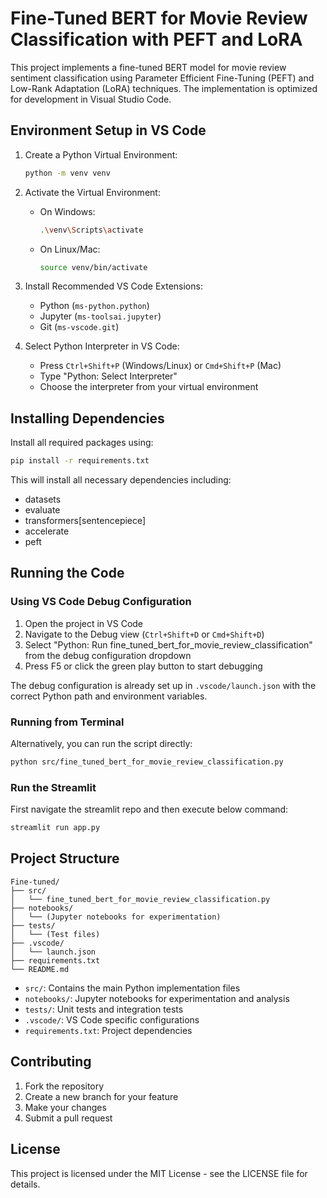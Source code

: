 # Fine-Tuned BERT for Movie Review Classification with PEFT and LoRA

This project implements a fine-tuned BERT model for movie review sentiment classification using Parameter Efficient Fine-Tuning (PEFT) and Low-Rank Adaptation (LoRA) techniques. The implementation is optimized for development in Visual Studio Code.

## Environment Setup in VS Code

1. Create a Python Virtual Environment:
   ```bash
   python -m venv venv
   ```

2. Activate the Virtual Environment:
   - On Windows:
     ```bash
     .\venv\Scripts\activate
     ```
   - On Linux/Mac:
     ```bash
     source venv/bin/activate
     ```

3. Install Recommended VS Code Extensions:
   - Python (`ms-python.python`)
   - Jupyter (`ms-toolsai.jupyter`)
   - Git (`ms-vscode.git`)

4. Select Python Interpreter in VS Code:
   - Press `Ctrl+Shift+P` (Windows/Linux) or `Cmd+Shift+P` (Mac)
   - Type "Python: Select Interpreter"
   - Choose the interpreter from your virtual environment

## Installing Dependencies

Install all required packages using:
```bash
pip install -r requirements.txt
```

This will install all necessary dependencies including:
- datasets
- evaluate
- transformers[sentencepiece]
- accelerate
- peft

## Running the Code

### Using VS Code Debug Configuration

1. Open the project in VS Code
2. Navigate to the Debug view (`Ctrl+Shift+D` or `Cmd+Shift+D`)
3. Select "Python: Run fine_tuned_bert_for_movie_review_classification" from the debug configuration dropdown
4. Press F5 or click the green play button to start debugging

The debug configuration is already set up in `.vscode/launch.json` with the correct Python path and environment variables.

### Running from Terminal

Alternatively, you can run the script directly:
```bash
python src/fine_tuned_bert_for_movie_review_classification.py
```
### Run the Streamlit

First navigate the streamlit repo and then execute below command:
```bash
streamlit run app.py
```

## Project Structure

```
Fine-tuned/
├── src/
│   └── fine_tuned_bert_for_movie_review_classification.py
├── notebooks/
│   └── (Jupyter notebooks for experimentation)
├── tests/
│   └── (Test files)
├── .vscode/
│   └── launch.json
├── requirements.txt
└── README.md
```

- `src/`: Contains the main Python implementation files
- `notebooks/`: Jupyter notebooks for experimentation and analysis
- `tests/`: Unit tests and integration tests
- `.vscode/`: VS Code specific configurations
- `requirements.txt`: Project dependencies

## Contributing

1. Fork the repository
2. Create a new branch for your feature
3. Make your changes
4. Submit a pull request

## License

This project is licensed under the MIT License - see the LICENSE file for details.
